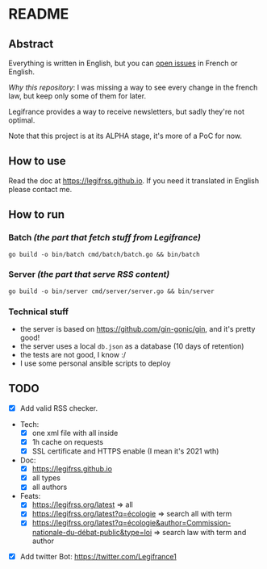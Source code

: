 # README

## Abstract

Everything is written in English, but you can [open issues](https://github.com/ldicarlo/legifrance-rss/issues/new) in French or English.

_Why this repository_: I was missing a way to see every change in the french law, but keep only some of them for later.

Legifrance provides a way to receive newsletters, but sadly they're not optimal.

Note that this project is at its ALPHA stage, it's more of a PoC for now.

## How to use

Read the doc at https://legifrss.github.io. If you need it translated in English please contact me.

## How to run

### Batch _(the part that fetch stuff from Legifrance)_

`go build -o bin/batch cmd/batch/batch.go && bin/batch`

### Server _(the part that serve RSS content)_

`go build -o bin/server cmd/server/server.go && bin/server`

### Technical stuff

- the server is based on https://github.com/gin-gonic/gin, and it's pretty good!
- the server uses a local `db.json` as a database (10 days of retention)
- the tests are not good, I know :/
- I use some personal ansible scripts to deploy

## TODO

- [X] Add valid RSS checker.
- Tech:
  - [X] one xml file with all inside
  - [X] 1h cache on requests
  - [X] SSL certificate and HTTPS enable (I mean it's 2021 wth)
- Doc:
  - [X] https://legifrss.github.io
  - [X] all types
  - [X] all authors
- Feats:
  - [X] https://legifrss.org/latest => all
  - [X] https://legifrss.org/latest?q=écologie => search all with term
  - [X] https://legifrss.org/latest?q=écologie&author=Commission-nationale-du-débat-public&type=loi => search law with term and author
- [X] Add twitter Bot: https://twitter.com/Legifrance1
